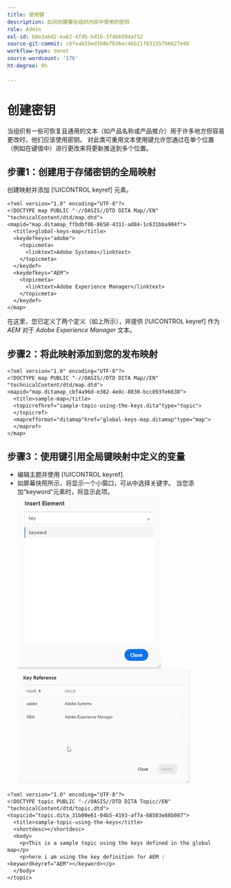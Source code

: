 ```yaml
---
title: 使用键
description: 如何创建要在组织内容中使用的密钥
role: Admin
exl-id: b8e3a6d2-ea82-4fdb-bd16-3f4b6594af52
source-git-commit: c8feab55ed3b8e7b36ec46b21f63155766627e40
workflow-type: tm+mt
source-wordcount: '176'
ht-degree: 0%

---
```


# 创建密钥

当组织有一些可恢复且通用的文本（如产品名称或产品推介）用于许多地方但容易更改时，他们应该使用密钥。 对此类可重用文本使用键允许您通过在单个位置（例如在键值中）进行更改来将更新推送到多个位置。

## 步骤1：创建用于存储密钥的全局映射

创建映射并添加 [!UICONTROL keyref] 元素。

```
<?xml version="1.0" encoding="UTF-8"?>
<!DOCTYPE map PUBLIC "-//OASIS//DTD DITA Map//EN" "technicalContent/dtd/map.dtd">
<mapid="map.ditamap_ffbdbf06-8658-4311-ad84-1c631bba904f">
  <title>global-keys-map</title>
  <keydefkeys="adobe">
    <topicmeta>
      <linktext>Adobe Systems</linktext>
    </topicmeta>
  </keydef>
  <keydefkeys="AEM">
    <topicmeta>
      <linktext>Adobe Experience Manager</linktext>
    </topicmeta>
  </keydef>
</map>
```

在这里，您已定义了两个定义（如上所示），并提供 [!UICONTROL keyref] 作为 _AEM_ 对于 _Adobe Experience Manager_ 文本。

## 步骤2：将此映射添加到您的发布映射

```
<?xml version="1.0" encoding="UTF-8"?>
<!DOCTYPE map PUBLIC "-//OASIS//DTD DITA Map//EN" "technicalContent/dtd/map.dtd">
<mapid="map.ditamap_cbf4a96d-e382-4e8c-8830-bcc093fe6638">
  <title>sample-map</title>
  <topicrefhref="sample-topic-using-the-keys.dita"type="topic">
  </topicref>
  <maprefformat="ditamap"href="global-keys-map.ditamap"type="map">
  </mapref>
</map>
```

## 步骤3：使用键引用全局键映射中定义的变量

+ 编辑主题并使用 [!UICONTROL keyref].
+ 如屏幕快照所示，将显示一个小窗口，可从中选择关键字。 当您添加“keyword”元素时，将显示此项。
   ![插入元素](assets/insert_element.png)
   ![键引用](assets/key_ref.png)

```
<?xml version="1.0" encoding="UTF-8"?>
<!DOCTYPE topic PUBLIC "-//OASIS//DTD DITA Topic//EN" "technicalContent/dtd/topic.dtd">
<topicid="topic.dita_31b00e61-04b5-4193-af7a-68503e88b087">
  <title>sample-topic-using-the-keys</title>
  <shortdesc></shortdesc>
  <body>
    <p>This is a sample topic using the keys defined in the global map</p>
    <p>here i am using the key definition for AEM :<keywordkeyref="AEM"></keyword></p>
  </body>
</topic>
```
